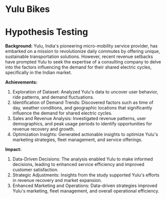 # Yulu Bikes 
# Hypothesis Testing

**Background:** 
Yulu, India's pioneering micro-mobility service provider, has embarked on a mission to
revolutionize daily commutes by offering unique, sustainable transportation solutions.
However, recent revenue setbacks have prompted Yulu to seek the expertise of a consulting
company to delve into the factors influencing the demand for their shared electric cycles,
specifically in the Indian market.

**Achievements:**

1. Exploration of Dataset: Analyzed Yulu's data to uncover user behavior, ride patterns, and demand fluctuations.
2. Identification of Demand Trends: Discovered factors such as time of day, weather conditions, and geographic locations that significantly influence the demand for shared electric cycles.
3. Sales and Revenue Analysis: Investigated revenue patterns, user demographics, and peak usage periods to identify opportunities for revenue recovery and growth.
4. Optimization Insights: Generated actionable insights to optimize Yulu's marketing strategies, fleet management, and service offerings.

**Impact:**

1. Data-Driven Decisions: The analysis enabled Yulu to make informed decisions, leading to enhanced service efficiency and improved customer satisfaction.
2. Strategic Adjustments: Insights from the study supported Yulu's efforts in revenue recovery and market expansion.
3. Enhanced Marketing and Operations: Data-driven strategies improved Yulu's marketing, fleet management, and overall operational efficiency.
